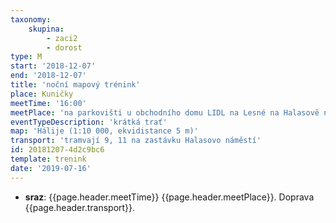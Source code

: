 ```yaml
---
taxonomy:
    skupina:
        - zaci2
        - dorost
type: M
start: '2018-12-07'
end: '2018-12-07'
title: 'noční mapový trénink'
place: Kuničky
meetTime: '16:00'
meetPlace: 'na parkovišti u obchodního domu LIDL na Lesné na Halasově náměstí'
eventTypeDescription: 'krátká trať'
map: 'Hálije (1:10 000, ekvidistance 5 m)'
transport: 'tramvají 9, 11 na zastávku Halasovo náměstí'
id: 20181207-4d2c9bc6
template: trenink
date: '2019-07-16'
---
```

* **sraz**: {{page.header.meetTime}} {{page.header.meetPlace}}. Doprava {{page.header.transport}}.
